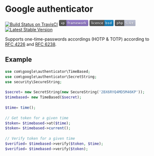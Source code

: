 Google authenticator
====================

[![Build Status on TravisCI](https://secure.travis-ci.org/xp-forge/google-authenticator.svg)](http://travis-ci.org/xp-forge/google-authenticator)
[![XP Framework Module](https://raw.githubusercontent.com/xp-framework/web/master/static/xp-framework-badge.png)](https://github.com/xp-framework/core)
[![BSD Licence](https://raw.githubusercontent.com/xp-framework/web/master/static/licence-bsd.png)](https://github.com/xp-framework/core/blob/master/LICENCE.md)
[![Required PHP 5.4+](https://raw.githubusercontent.com/xp-framework/web/master/static/php-5_4plus.png)](http://php.net/)
[![Latest Stable Version](https://poser.pugx.org/xp-forge/google-authenticator/version.png)](https://packagist.org/packages/xp-forge/google-authenticator)

Supports one-time-passwords accordings (HOTP & TOTP) according to [RFC 4226](http://tools.ietf.org/html/rfc4226) and [RFC 6238](http://tools.ietf.org/html/rfc6238).

Example
-------

```php
use com\google\authenticator\TimeBased;
use com\google\authenticator\SecretString;
use security\SecureString;

$secret= new SecretString(new SecureString('2BX6RYQ4MD5M46KP'));
$timebased= new TimeBased($secret);

$time= time();

// Get token for a given time
$token= $timebased->at($time);
$token= $timebased->current();

// Verify token for a given time
$verified= $timebased->verify($token, $time);
$verified= $timebased->verify($token);
```